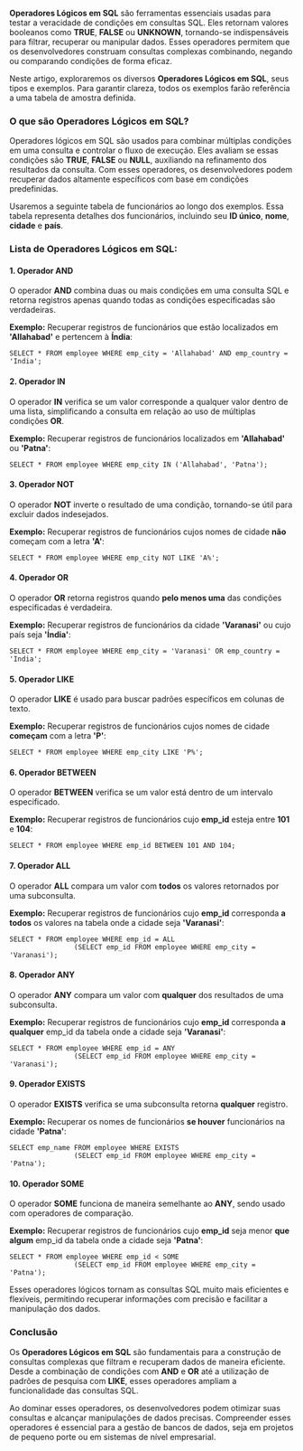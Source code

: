 **Operadores Lógicos em SQL** são ferramentas essenciais usadas para testar a veracidade de condições em consultas SQL. Eles retornam valores booleanos como **TRUE**, **FALSE** ou **UNKNOWN**, tornando-se indispensáveis para filtrar, recuperar ou manipular dados. Esses operadores permitem que os desenvolvedores construam consultas complexas combinando, negando ou comparando condições de forma eficaz.

Neste artigo, exploraremos os diversos **Operadores Lógicos em SQL**, seus tipos e exemplos. Para garantir clareza, todos os exemplos farão referência a uma tabela de amostra definida.

### O que são Operadores Lógicos em SQL?

Operadores lógicos em SQL são usados para combinar múltiplas condições em uma consulta e controlar o fluxo de execução. Eles avaliam se essas condições são **TRUE**, **FALSE** ou **NULL**, auxiliando na refinamento dos resultados da consulta. Com esses operadores, os desenvolvedores podem recuperar dados altamente específicos com base em condições predefinidas.

Usaremos a seguinte tabela de funcionários ao longo dos exemplos. Essa tabela representa detalhes dos funcionários, incluindo seu **ID único**, **nome**, **cidade** e **país**.

### Lista de Operadores Lógicos em SQL:

#### 1. Operador AND

O operador **AND** combina duas ou mais condições em uma consulta SQL e retorna registros apenas quando todas as condições especificadas são verdadeiras.

**Exemplo:** Recuperar registros de funcionários que estão localizados em **'Allahabad'** e pertencem à **Índia**:

```
SELECT * FROM employee WHERE emp_city = 'Allahabad' AND emp_country = 'India';
```

#### 2. Operador IN

O operador **IN** verifica se um valor corresponde a qualquer valor dentro de uma lista, simplificando a consulta em relação ao uso de múltiplas condições **OR**.

**Exemplo:** Recuperar registros de funcionários localizados em **'Allahabad'** ou **'Patna'**:

```
SELECT * FROM employee WHERE emp_city IN ('Allahabad', 'Patna');
```

#### 3. Operador NOT

O operador **NOT** inverte o resultado de uma condição, tornando-se útil para excluir dados indesejados.

**Exemplo:** Recuperar registros de funcionários cujos nomes de cidade **não** começam com a letra **'A'**:

```
SELECT * FROM employee WHERE emp_city NOT LIKE 'A%';
```

#### 4. Operador OR

O operador **OR** retorna registros quando **pelo menos uma** das condições especificadas é verdadeira.

**Exemplo:** Recuperar registros de funcionários da cidade **'Varanasi'** ou cujo país seja **'Índia'**:

```
SELECT * FROM employee WHERE emp_city = 'Varanasi' OR emp_country = 'India';
```

#### 5. Operador LIKE

O operador **LIKE** é usado para buscar padrões específicos em colunas de texto.

**Exemplo:** Recuperar registros de funcionários cujos nomes de cidade **começam** com a letra **'P'**:

```
SELECT * FROM employee WHERE emp_city LIKE 'P%';
```

#### 6. Operador BETWEEN

O operador **BETWEEN** verifica se um valor está dentro de um intervalo especificado.

**Exemplo:** Recuperar registros de funcionários cujo **emp_id** esteja entre **101** e **104**:

```
SELECT * FROM employee WHERE emp_id BETWEEN 101 AND 104;
```

#### 7. Operador ALL

O operador **ALL** compara um valor com **todos** os valores retornados por uma subconsulta.

**Exemplo:** Recuperar registros de funcionários cujo **emp_id** corresponda **a todos** os valores na tabela onde a cidade seja **'Varanasi'**:

```
SELECT * FROM employee WHERE emp_id = ALL 
                (SELECT emp_id FROM employee WHERE emp_city = 'Varanasi');
```

#### 8. Operador ANY

O operador **ANY** compara um valor com **qualquer** dos resultados de uma subconsulta.

**Exemplo:** Recuperar registros de funcionários cujo **emp_id** corresponda **a qualquer** emp_id da tabela onde a cidade seja **'Varanasi'**:

```
SELECT * FROM employee WHERE emp_id = ANY 
                (SELECT emp_id FROM employee WHERE emp_city = 'Varanasi');
```

#### 9. Operador EXISTS

O operador **EXISTS** verifica se uma subconsulta retorna **qualquer** registro.

**Exemplo:** Recuperar os nomes de funcionários **se houver** funcionários na cidade **'Patna'**:

```
SELECT emp_name FROM employee WHERE EXISTS
                (SELECT emp_id FROM employee WHERE emp_city = 'Patna');
```

#### 10. Operador SOME

O operador **SOME** funciona de maneira semelhante ao **ANY**, sendo usado com operadores de comparação.

**Exemplo:** Recuperar registros de funcionários cujo **emp_id** seja menor **que algum** emp_id da tabela onde a cidade seja **'Patna'**:

```
SELECT * FROM employee WHERE emp_id < SOME 
                (SELECT emp_id FROM employee WHERE emp_city = 'Patna');
```

Esses operadores lógicos tornam as consultas SQL muito mais eficientes e flexíveis, permitindo recuperar informações com precisão e facilitar a manipulação dos dados.

### **Conclusão** 
Os **Operadores Lógicos em SQL** são fundamentais para a construção de consultas complexas que filtram e recuperam dados de maneira eficiente. Desde a combinação de condições com **AND** e **OR** até a utilização de padrões de pesquisa com **LIKE**, esses operadores ampliam a funcionalidade das consultas SQL.

Ao dominar esses operadores, os desenvolvedores podem otimizar suas consultas e alcançar manipulações de dados precisas. Compreender esses operadores é essencial para a gestão de bancos de dados, seja em projetos de pequeno porte ou em sistemas de nível empresarial.
